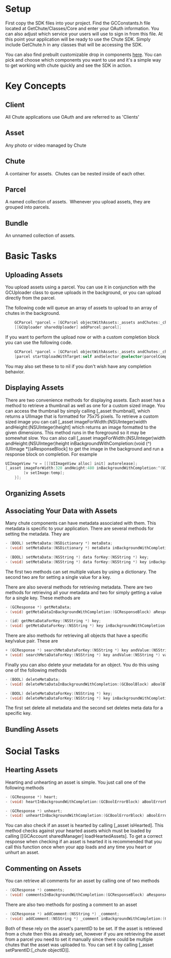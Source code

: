 Setup
====

First copy the SDK files into your project.  Find the GCConstants.h file located at GetChute/Classes/Core and enter your OAuth information.  You can also adjust which service your users will use to sign in from this file.  At this point your application will be ready to use the Chute SDK.  Simply include GetChute.h in any classes that will be accessing the SDK.

You can also find prebuilt customizable drop in components [here](https://github.com/chute/chute-ios-components).  You can pick and choose which components you want to use and it's a simple way to get working with chute quickly and see the SDK in action.

Key Concepts
========

## Client
All Chute applications use OAuth and are referred to as 'Clients'

## Asset
Any photo or video managed by Chute

## Chute
A container for assets.  Chutes can be nested inside of each other.

## Parcel
A named collection of assets.  Whenever you upload assets, they are grouped into parcels.

## Bundle
An unnamed collection of assets.


Basic Tasks
=========

## Uploading Assets
You upload assets using a parcel.  You can use it in conjunction with the GCUploader class to queue uploads in the background, or you can upload directly from the parcel.

The following code will queue an array of assets to upload to an array of chutes in the background.

``` Objective-C
    GCParcel *parcel = [GCParcel objectWithAssets:_assets andChutes:_chutes];
    [[GCUploader sharedUploader] addParcel:parcel];
```

If you want to perform the upload now or with a custom completion block you can use the following code.

``` Objective-C
    GCParcel *parcel = [GCParcel objectWithAssets:_assets andChutes:_chutes];
    [parcel startUploadWithTarget:self andSelector:@selector(parcelCompleted)];
```

You may also set these to to nil if you don't wish have any completion behavior.

## Displaying Assets

There are two convenience methods for displaying assets.  Each asset has a method to retrieve a thumbnail as well as one for a custom sized image.  You can access the thumbnail by simply calling [_asset thumbnail], which returns a UIImage that is formatted for 75x75 pixels.  To retrieve a custom sized image you can call [_asset imageForWidth:(NSUInteger)width andHeight:(NSUInteger)height] which returns an image formatted to the given dimensions.  This method runs in the foreground so it may be somewhat slow.  You can also call [_asset imageForWidth:(NSUInteger)width andHeight:(NSUInteger)height inBackgroundWithCompletion:(void (^)(UIImage *))aResponseBlock] to get the image in the background and run a response block on completion.  For example

``` Objective-C
UIImageView *v = [[[UIImageView alloc] init] autorelease];
[_asset imageForWidth:320 andHeight:480 inBackgroundWithCompletion:^(UIImage *temp){
        [v setImage:temp];
    }];
```

## Organizing Assets

## Associating Your Data with Assets

Many chute components can have metadata associated with them.  This metadata is specific to your application.  There are several methods for setting the metadata.  They are

``` Objective-C
- (BOOL) setMetaData:(NSDictionary *) metaData;
- (void) setMetaData:(NSDictionary *) metaData inBackgroundWithCompletion:(GCBoolBlock) aBoolBlock;

- (BOOL) setMetaData:(NSString *) data forKey:(NSString *) key;
- (void) setMetaData:(NSString *) data forKey:(NSString *) key inBackgroundWithCompletion:(GCBoolBlock) aBoolBlock;
```

The first two methods can set multiple values by using a dictionary.  The second two are for setting a single value for a key.

There are also several methods for retrieving metadata.  There are two methods for retrieving all your metadata and two for simply getting a value for a single key.  These methods are

``` Objective-C
- (GCResponse *) getMetaData;
- (void) getMetaDataInBackgroundWithCompletion:(GCResponseBlock) aResponseBlock;

- (id) getMetaDataForKey:(NSString *) key;
- (void) getMetaDataForKey:(NSString *) key inBackgroundWithCompletion:(GCResponseBlock) aResponseBlock;
```

There are also methods for retrieving all objects that have a specific key/value pair.  These are

``` Objective-C
+ (GCResponse *) searchMetaDataForKey:(NSString *) key andValue:(NSString *) value;
+ (void) searchMetaDataForKey:(NSString *) key andValue:(NSString *) value inBackgroundWithCompletion:(GCResponseBlock) aResponseBlock;
```

Finally you can also delete your metadata for an object.  You do this using one of the following methods

``` Objective-C
- (BOOL) deleteMetaData;
- (void) deleteMetaDataInBackgroundWithCompletion:(GCBoolBlock) aBoolBlock;

- (BOOL) deleteMetaDataForKey:(NSString *) key;
- (void) deleteMetaDataForKey:(NSString *) key inBackgroundWithCompletion:(GCBoolBlock) aBoolBlock;
```

The first set delete all metadata and the second set deletes meta data for a specific key.

## Bundling Assets


Social Tasks
==========

## Hearting Assets

Hearting and unhearting an asset is simple.  You just call one of the following methods

``` Objective-C
- (GCResponse *) heart;
- (void) heartInBackgroundWithCompletion:(GCBoolErrorBlock) aBoolErrorBlock;

- (GCResponse *) unheart;
- (void) unheartInBackgroundWithCompletion:(GCBoolErrorBlock) aBoolErrorBlock;
```

You can also check if an asset is hearted by calling [_asset isHearted].  This method checks against your hearted assets which must be loaded by calling [[GCAccount sharedManager] loadHeartedAssets].  To get a correct response when checking if an asset is hearted it is recommended that you call this function once when your app loads and any time you heart or unhurt an asset.

## Commenting on Assets

You can retrieve all comments for an asset by calling one of two methods

``` Objective-C
- (GCResponse *) comments;
- (void) commentsInBackgroundWithCompletion:(GCResponseBlock) aResponseBlock;
```

There are also two methods for posting a comment to an asset

``` Objective-C
- (GCResponse *) addComment:(NSString *) _comment;
- (void) addComment:(NSString *) _comment inBackgroundWithCompletion:(GCResponseBlock) aResponseBlock;
```

Both of these rely on the asset's parentID to be set.  If the asset is retrieved from a chute then this as already set, however if you are retrieving the asset from a parcel you need to set it manually since there could be multiple chutes that the asset was uploaded to.  You can set it by calling [_asset setParentID:[_chute objectID]].
